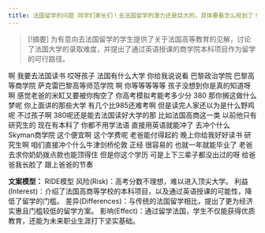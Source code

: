 ```yaml
---
title: 法国留学的问题 同学们家长们！去法国留学的潜力还是巨大的，具体要看怎么规划了！留学 
---
```

 > [!摘要]
为有意向去法国留学的学生提供了关于法国高等教育的见解，讨论了法国大学的录取难度，并提出了通过英语授课的商学院本科项目作为留学的可行路径。

啊
我要去法国读书
哎呀孩子
法国有什么大学
你给我说说看
巴黎政治学院
巴黎高等商学院
萨克雷巴黎高等师范学院
啊
你等等等等等
孩子没想到你是真的知道呀
啊
感觉老爸的米缸又要被你掏空了
你高考模拟考能考多少分
380
那你搁这做什么梦呢
你上面讲的那些大学
有几个比985还难考啊
但是读完人家还以为是什么野鸡呢
不过孩子啊
380呢还是能去法国读好大学的那
比如法国高商这一类
以前他只有研究生的
现在有本科了
你都不用学法语
直接用英语就能冲了
去冲个什么
Skyman商学院
这个便宜啊
这个学费呢
老爸能付得起的
晚上你给我好好读书
研究生啊
咱们直接冲个什么牛津剑桥伦敦
正经
很容易的
也就一年就能毕业了
老爸去求你奶奶拨点款也能顶得住
但是你这个学历
可是上下三辈子都没出过的呀
给爸爸我长脸了
跟上爸爸的节奏

**文案模型：**
RIDE模型
风险(Risk)：高考分数不理想，难以进入顶尖大学。
利益(Interest)：介绍了法国高商等学校的本科项目，以及通过英语授课的可能性，降低了留学的门槛。
差异(Differences)：与传统的法国留学相比，提出了更为经济实惠且门槛较低的留学方案。
影响(Effect)：通过留学法国，学生不仅能获得优质教育，还能为未来职业生涯打下坚实基础。

